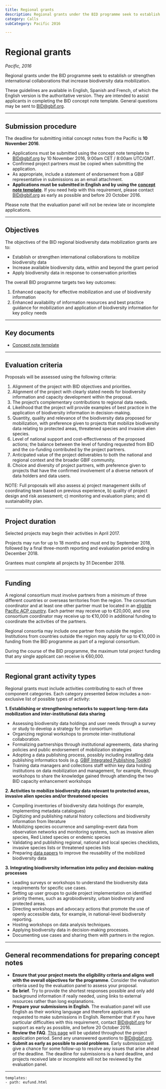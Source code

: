 ```yaml
---
title: Regional grants
description: Regional grants under the BID programme seek to establish or strengthen international collaborations that increase biodiversity data mobilization.
category: Calls
subCategory: Pacific 2016

---
```

# Regional grants

_Pacific, 2016_

Regional grants under the BID programme seek to establish or strengthen international collaborations that increase biodiversity data mobilization.

These guidelines are available in English, Spanish and French, of which the English version is the authoritative version. They are intended to assist applicants in completing the BID concept note template. General questions may be sent to [BID@gbif.org](mailto:bid@gbif.org).

<!-- toc -->
<!-- tocstop -->

-----------------------

## Submission procedure

The deadline for submitting initial concept notes from the Pacific is **10 November 2016**.

+ Applications must be submitted using the concept note template to [BID@gbif.org](mailto:bid@gbif.org) by 10 November 2016, 9:00am CET / 8:00am UTC/GMT. 
+ Confirmed project partners must be copied when submitting the application. 
+ As appropriate, include a statement of endorsement from a GBIF representative in submissions as an email attachment. 
+ **Applications must be submitted in English and by using the** [**concept note template**](/raw/BID-Concept-Note-Template-Pacific.docx).  If you need help with this requirement, please contact [BID@gbif.org](mailto:bid@gbif.org) as early as possible and before 20 October 2016. 

Please note that the evaluation panel will not be review late or incomplete applications.

-----------

## Objectives

The objectives of the BID regional biodiversity data mobilization grants are to:
+ Establish or strengthen international collaborations to mobilize biodiversity data
+ Increase available biodiversity data, within and beyond the grant period
+ Apply biodiversity data in response to conservation priorities

The overall BID programme targets two key outcomes:
1. Enhanced capacity for effective mobilization and use of biodiversity information
2. Enhanced availability of information resources and best practice guidance for mobilization and application of biodiversity information for key policy needs

-----------

## Key documents

+ [Concept note template](/raw/BID-Concept-Note-Template-Pacific.docx)

-----------

## Evaluation criteria

Proposals will be assessed using the following criteria:

1. Alignment of the project with BID objectives and priorities.
2. Alignment of the project with clearly stated needs for biodiversity information and capacity development within the proposal.
3. The project’s complementary contributions to regional data needs.
4. Likelihood that the project will provide examples of best practice in the application of biodiversity information in decision-making.
5. Quantity, quality and relevance of the biodiversity data proposed for mobilization, with preference given to projects that mobilize biodiversity data relating to protected areas, threatened species and invasive alien species.
6. Level of national support and cost-effectiveness of the proposed actions; the balance between the level of funding requested from BID and the co-funding contributed by the project partners.
7. Anticipated value of the project deliverables to both the national and regional context and the broader GBIF community.
8. Choice and diversity of project partners, with preference given to projects that have the confirmed involvement of a diverse network of data holders and data users.

NOTE: Full proposals will also assess a) project management skills of coordinating team based on previous experience, b) quality of project design and risk assessment; c) monitoring and evaluation plans; and d) sustainability plan.

-----------

## Project duration

Selected projects may begin their activities in April 2017. 

Projects may run for up to 18 months and must end by September 2018, followed by a final three-month reporting and evaluation period ending in December 2018. 

Grantees must complete all projects by 31 December 2018.

-----------

## Funding

A regional consortium must involve partners from a minimum of three different countries or overseas territories from the region. The consortium coordinator and at least one other partner must be located in an [eligible Pacific ACP country](../eligible-countries). Each partner may receive up to €20,000, and one consortium coordinator may receive up to €10,000 in additional funding to coordinate the activities of the partners.

Regional consortia may include one partner from outside the region. Institutions from countries outside the region may apply for up to €10,000 in funding from the BID programme as part of a regional consortium. 

During the course of the BID programme, the maximum total project funding that any single applicant can receive is €60,000.


-----------

## Regional grant activity types

Regional grants must include activities contributing to each of three component categories. Each category presented below includes a non-exclusive list of possible types of activity:

**1. Establishing or strengthening networks to support long-term data mobilization and inter-institutional data sharing**
+ Assessing biodiversity data holdings and user needs through a survey or study to develop a strategy for the consortium
+ Organizing regional workshops to promote inter-institutional collaboration.
+ Formalizing partnerships through institutional agreements, data sharing policies and public endorsement of mobilization strategies
+ Adopting a data publishing process, possibly including installing data publishing informatics tools (e.g. [GBIF Integrated Publishing Toolkit](http://www.gbif.org/ipt))
+ Training data managers and collections staff within key data holding institutions on data mobilization and management, for example, through workshops to share the knowledge gained through attending the two BID capacity enhancement workshops

**2. Activities to mobilize biodiversity data relevant to protected areas, invasive alien species and/or threatened species**
+ Compiling inventories of biodiversity data holdings (for example, implementing metadata catalogues)
+ Digitizing and publishing natural history collections and biodiversity information from literature
+ Mobilizing species occurrence and sampling-event data from observation networks and monitoring systems, such as invasive alien species, Red Listed species or endemic species
+ Validating and publishing regional, national and local species checklists, invasive species lists or threatened species lists
+ Preparing [data papers](http://www.gbif.org/publishing-data/data-papers) to improve the reusability of the mobilized biodiversity data

**3. Integrating biodiversity information into policy and decision-making processes**
+ Leading surveys or workshops to understand the biodiversity data requirements for specific use cases.
+ Setting up user groups to guide project implementation on identified priority themes, such as agrobiodiversity, urban biodiversity and protected areas.
+ Directing workshops and advocacy actions that promote the use of openly accessible data, for example, in national-level biodiversity reporting.
+ Hosting workshops on data analysis techniques.
+ Applying biodiversity data in decision-making processes.
+ Documenting use cases and sharing them with partners in the region.

-----------

## General recommendations for preparing concept notes

+ **Ensure that your project meets the eligibility criteria and aligns well with the overall objectives for the programme**. Consider the evaluation criteria used by the evaluation panel to assess your proposal.
+ **Be brief**. Try to provide the shortest responses possible and only add background information if really needed, using links to external resources rather than long explanations.
+ **Prepare your submissions in English**. The evaluation panel will use English as their working language and therefore applicants are requested to make submissions in English. Remember that if you have particular difficulties with this requirement, contact [BID@gbif.org](mailto:bid@gbif.org) for support as early as possible, and before 20 October 2016.
+ **Review the FAQ**. [This page](../faq) will be updated throughout the project application period. Send any unanswered questions to [BID@gbif.org](mailto:bid@gbif.org). 
+ **Submit as early as possible to avoid problems**. Early submission will give a chance for some follow-up to resolve any issues that arise ahead of the deadline. The deadline for submissions is a hard deadline, and projects received late or incomplete will not be reviewed by the evaluation panel. 

___________

```styledYaml
templates:
- path: eufund.html
```
